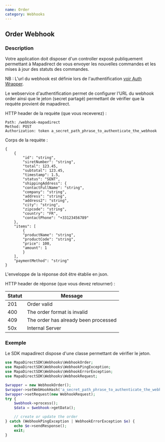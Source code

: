 ```yaml
---
name: Order
category: Webhooks
---
```



## Order Webhook ##


### Description ###

Votre application doit disposer d'un controller exposé publiquement permettant à Mapadirect de vous
envoyer les nouvelles commandes et les mises à jour des statuts des commandes.

NB : L'url du webhook est définie lors de l'authentification [voir Auth Wrapper](#auth).

Le webservice d'authentification permet de configurer l'URL du webhook order ainsi que le jeton (secret partagé) permettant de vérifier que la requète provient de mapadirect.

HTTP header de la requète (que vous receverez) :

```
Path: /webhook-mapadirect
Method: POST
Authorization: token a_secret_path_phrase_to_authenticate_the_webhook
```

Corps de la requète :

```application/json
{
    {
        "id": "string",
        "siretNumber": "string",
        "total": 123.45,
        "subtotal": 123.45,
        "timestamp": 1.5,
        "status": "SENT",
        "shippingAddress": {
        "contactFullName": "string",
        "company": "string",
        "address": "string",
        "address2": "string",
        "city": "string",
        "zipcode": "string",
        "country": "FR",
        "contactPhone": "+33123456789"
    },
    "items": [
        {
        "productName": "string",
        "productCode": "string",
        "price": 100,
        "amount": 1
        }
    ],
    "paymentMethod": "string"
}
```

L'enveloppe de la réponse doit être établie en json.

HTTP header de réponse (que vous devez retourner) :

| Statut | Message |
| ------ | ------ |
| 201 | Order valid |
| 400 | The order format is invalid |
| 409 | The order has already been processed |
| 50x | Internal Server |


### Exemple ###

Le SDK mapadirect dispose d'une classe permettant de vérifier le jeton.

```php
use MapaDirectSDK\Webhooks\WebhookOrder;
use MapaDirectSDK\Webhooks\WebhookPingException;
use MapaDirectSDK\Webhooks\WebhookErrorException;
use MapaDirectSDK\Webhooks\WebhookRequest;

$wrapper = new WebhookOrder();
$wrapper->setWebHookHash('a_secret_path_phrase_to_authenticate_the_webhook');
$wrapper->setRequest(new WebhookRequest);
try {
    $webhook->process();
    $data = $webhook->getData();

    // create or update the order
} catch (WebhookPingException | WebhookErrorException $e) {
    echo $e->sendResponse();
    exit;
}
```
